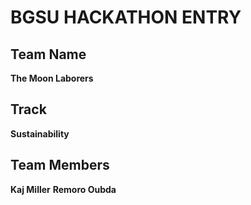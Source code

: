 # BGSU HACKATHON ENTRY
## Team Name
**The Moon Laborers**

## Track
**Sustainability**

## Team Members
**Kaj Miller**
**Remoro Oubda**

